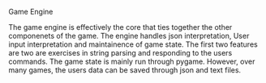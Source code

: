 Game Engine

The game engine is effectively the core that ties together the other componenets of the game. The engine handles json interpretation, User input interpretation and maintainence of game state. The first two features are two are exercises in string parsing and responding to the users commands. The game state is mainly run through pygame. However, over many games, the users data can be saved through json and text files.
